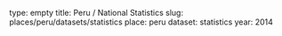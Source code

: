 type: empty
title: Peru / National Statistics
slug: places/peru/datasets/statistics
place: peru
dataset: statistics
year: 2014
